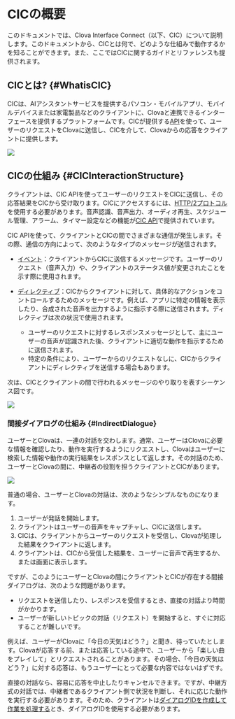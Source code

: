 # CICの概要
このドキュメントでは、Clova Interface Connect（以下、CIC）について説明します。このドキュメントから、CICとは何で、どのような仕組みで動作するかを知ることができます。また、ここではCICに関するガイドとリファレンスも提供されます。

## CICとは? {#WhatisCIC}
CICは、AIアシスタントサービスを提供するパソコン・モバイルアプリ、モバイルデバイスまたは家電製品などのクライアントに、Clovaと連携できるインターフェースを提供するプラットフォームです。CICが提供する[API](/Develop/References/CIC_API.md)を使って、ユーザーのリクエストをClovaに送信し、CICを介して、Clovaからの応答をクライアントに提供します。

![](/Develop/Assets/Images/CIC_Interaction_Structure.png)

## CICの仕組み {#CICInteractionStructure}
クライアントは、CIC APIを使ってユーザーのリクエストをCICに送信し、その応答結果をCICから受け取ります。CICにアクセスするには、[HTTP/2プロトコル](https://tools.ietf.org/html/rfc7540)を使用する必要があります。音声認識、音声出力、オーディオ再生、スケジュール管理、アラーム、タイマー設定などの機能が[CIC API](/Develop/References/CIC_API.md)で提供されています。

CIC APIを使って、クライアントとCICの間でさまざまな通信が発生します。その際、通信の方向によって、次のようなタイプのメッセージが送信されます。

* [イベント](/Develop/References/CIC_API.md#Event)：クライアントからCICに送信するメッセージです。ユーザーのリクエスト（音声入力）や、クライアントのステータス値が変更されたことを示す際に使用されます。

* [ディレクティブ](/Develop/References/CIC_API.md#Directive)：CICからクライアントに対して、具体的なアクションをコントロールするためのメッセージです。例えば、アプリに特定の情報を表示したり、合成された音声を出力するように指示する際に送信されます。ディレクティブは次の状況で使用されます。
    * ユーザーのリクエストに対するレスポンスメッセージとして、主にユーザーの音声が認識された後、クライアントに適切な動作を指示するために送信されます。
    * 特定の条件により、ユーザーからのリクエストなしに、CICからクライアントにディレクティブを送信する場合もあります。

次は、CICとクライアントの間で行われるメッセージのやり取りを表すシーケンス図です。

![](/Develop/Assets/Images/CIC_Interaction_Example_in_Sequence_Diagram.svg)

### 間接ダイアログの仕組み {#IndirectDialogue}
ユーザーとClovaは、一連の対話を交わします。通常、ユーザーはClovaに必要な情報を確認したり、動作を実行するようにリクエストし、Clovaはユーザーに検索した情報や動作の実行結果をレスポンスとして返します。その対話のため、ユーザーとClovaの間に、中継者の役割を担うクライアントとCICがあります。

![](/Develop/Assets/Images/CIC_Structure_Of_Indirect_Dialogue.png)

普通の場合、ユーザーとClovaの対話は、次のようなシンプルなものになります。

1. ユーザーが発話を開始します。
2. クライアントはユーザーの音声をキャプチャし、CICに送信します。
3. CICは、クライアントからユーザーのリクエストを受信し、Clovaが処理した結果をクライアントに返します。
4. クライアントは、CICから受信した結果を、ユーザーに音声で再生するか、または画面に表示します。

ですが、このようにユーザーとClovaの間にクライアントとCICが存在する間接ダイアログは、次のような問題があります。

* リクエストを送信したり、レスポンスを受信するとき、直接の対話より時間がかかります。
* ユーザーが新しいトピックの対話（リクエスト）を開始すると、すぐに対応することが難しいです。

例えば、ユーザーがClovaに「今日の天気はどう？」と聞き、待っていたとします。Clovaが応答する前、または応答している途中で、ユーザーから「楽しい曲をプレイして」とリクエストされることがあります。その場合、「今日の天気はどう？」に対する応答は、もうユーザーにとって必要な内容ではないはずです。

直接の対話なら、容易に応答を中止したりキャンセルできます。ですが、中継方式の対話では、中継者であるクライアント側で状況を判断し、それに応じた動作を実行する必要があります。そのため、クライアントは[ダイアログIDを作成して作業を処理する](/Develop/Guides/ImplementClientFeatures/Manage_Dialogue_ID_And_Handle_Tasks.md)とき、ダイアログIDを使用する必要があります。
